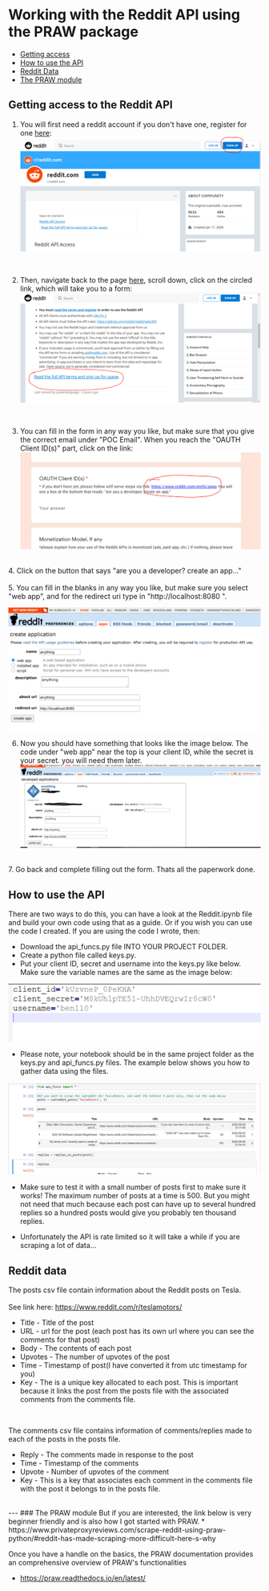 # Working with the Reddit API using the PRAW package
* [Getting access](#API)
* [How to use the API](#Use)
* [Reddit Data](#Red)
* [The PRAW module](#Pr)    

## Getting access to the Reddit API <a name="API"></a>
1. You will first need a reddit account if you don't have one, register for one [here](https://www.reddit.com/wiki/api):<br>
![image](./Images/reddit_signup.PNG)     
<br>  

2. Then, navigate back to the page [here](https://www.reddit.com/wiki/api), scroll down, click on the circled link, which will take you to a form:  
![image](./Images/reddit_agree.PNG)     
    
	<br>
3. You can fill in the form in any way you like, but make sure that you give the correct email under "POC Email". When you reach the "OAUTH Client ID(s)" part,
click on the link:  
  ![image](./Images/reddit_oauth.PNG)       
    
<br>	
4. Click on the button that says "are you a developer? create an app..."    

<br>  
<br>
5. You can fill in the blanks in any way you like, but make sure you select "web app", and for the redirect uri type in "http://localhost:8080 ".  
   
![image](./Images/reddit_webapp.PNG)   
    
	
6. Now you should have something that looks like the image below. The code under "web app" near the top is your client ID, while the secret is your secret. you will need them later.  
![image](./Images/secret.PNG)   
   
   
<br>  
7. Go back and complete filling out the form. Thats all the paperwork done.  
  
## How to use the API <a name="use"></a>  
There are two ways to do this, you can have a look at the Reddit.ipynb file and build your own code using that as a guide. Or if you wish you can use the code I created.
If you are using the code I wrote, then:
* Download the api_funcs.py file INTO YOUR PROJECT FOLDER.
* Create a python file called keys.py. 
* Put your client ID, secret and username into the keys.py like below. Make sure the variable names are the same as the image below:  

![image](./Images/keys.PNG)
* Please note, your notebook should be in the same project folder as the keys.py and api_funcs.py files. The example below shows you how to gather data using the files.  

![image](./Images/sample.PNG)  
  
* Make sure to test it with a small number of posts first to make sure it works! The maximum number of posts at a time is 500. But you might not need that much because each post
can have up to several hundred replies so a hundred posts would give you probably ten thousand replies.  
  
* Unfortunately the API is rate limited so it will take a while if you are scraping a lot of data...  

## Reddit data <a name="Red"></a>
The posts csv file contain information about the Reddit posts on Tesla.<br>
<br> 
See link here: https://www.reddit.com/r/teslamotors/ <br>
* Title - Title of the post
* URL - url for the post (each post has its own url where you can see the comments for that post)
* Body - The contents of each post 
* Upvotes - The number of upvotes of the post
* Time - Timestamp of post(I have converted it from utc timestamp for you)
* Key - The is a unique key allocated to each post. This is important because it links the post from the posts file
with the associated comments from the comments file.  
<br>

The comments csv file contains information of comments/replies made to each of the posts in the posts file.<br>
* Reply - The comments made in response to the post
* Time - Timestamp of the comments
* Upvote - Number of upvotes of the comment
* Key - This is a key that associates each comment in the comments file with the post it belongs to in the posts file.<br>
<br>
---
### The PRAW module <a name="Pr"></a>
But if you are interested, the link below is very beginner friendly and is also how I got started with PRAW.
* https://www.privateproxyreviews.com/scrape-reddit-using-praw-python/#reddit-has-made-scraping-more-difficult-here-s-why
<br>

Once you have a handle on the basics, the PRAW documentation provides an comprehensive overview of PRAW's functionalities
* https://praw.readthedocs.io/en/latest/ <br>
